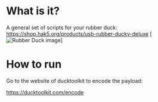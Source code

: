 # What is it?
A general set of scripts for your rubber duck:
https://shop.hak5.org/products/usb-rubber-ducky-deluxe
[![Rubber Duck image](https://cdn.shopify.com/s/files/1/0068/2142/products/rubber_ducky_600x.jpg?v=1590788897)]

# How to run
Go to the website of ducktoolkit to encode the payload:

https://ducktoolkit.com/encode
